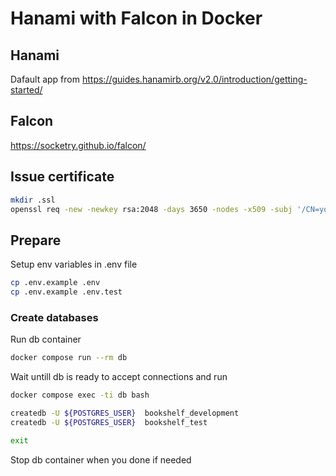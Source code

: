 # Hanami with Falcon in Docker

## Hanami

Dafault app from  https://guides.hanamirb.org/v2.0/introduction/getting-started/

## Falcon

https://socketry.github.io/falcon/

## Issue certificate

```bash
mkdir .ssl
openssl req -new -newkey rsa:2048 -days 3650 -nodes -x509 -subj '/CN=your_domain' -keyout .ssl/private.key -out .ssl/certificate.pem
```

## Prepare

Setup env variables in .env file

```bash
cp .env.example .env
cp .env.example .env.test
```

### Create databases

Run db container

```bash
docker compose run --rm db
```

Wait untill db is ready to accept connections and run

```bash
docker compose exec -ti db bash

createdb -U ${POSTGRES_USER}  bookshelf_development
createdb -U ${POSTGRES_USER}  bookshelf_test

exit
```

Stop db container when you done if needed
